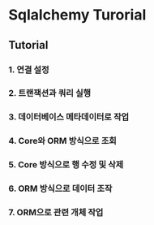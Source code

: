# Sqlalchemy Turorial

## Tutorial
### 1. 연결 설정
### 2. 트랜잭션과 쿼리 실행
### 3. 데이터베이스 메타데이터로 작업
### 4. Core와 ORM 방식으로 조회
### 5. Core 방식으로 행 수정 및 삭제
### 6. ORM 방식으로 데이터 조작
### 7. ORM으로 관련 개체 작업